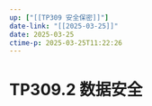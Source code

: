 ```yaml
---
up: ["[[TP309 安全保密]]"]
date-link: "[[2025-03-25]]"
date: 2025-03-25
ctime-p: 2025-03-25T11:22:26
---
```


# TP309.2 数据安全
